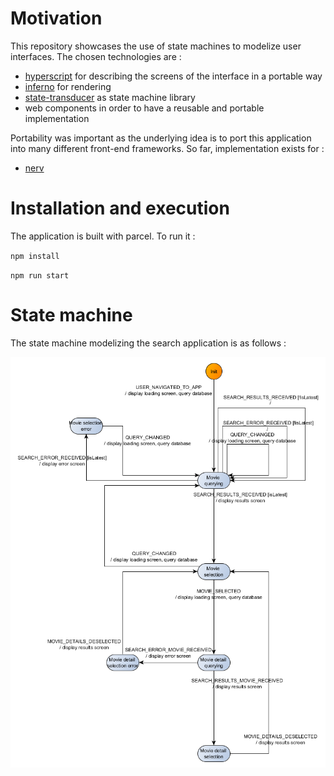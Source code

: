 # Motivation
This repository showcases the use of state machines to modelize user interfaces. The chosen 
technologies are :
 - [hyperscript](https://github.com/infernojs/inferno) for describing the screens of the interface in a portable way
 - [inferno](https://github.com/infernojs/inferno) for rendering
 - [state-transducer](https://github.com/brucou/state-transducer) as state machine library
 - web components in order to have a reusable and portable implementation
 
 Portability was important as the underlying idea is to port this application into many different
  front-end frameworks. So far, implementation exists for :
  - [nerv](https://github.com/brucou/movie-search-app-nerv)

# Installation and execution
The application is built with parcel. To run it :

`npm install`

`npm run start`

# State machine
The state machine modelizing the search application is as follows :

![](movie%20search%20good%20fsm%20corrected%20flowchart%20no%20emphasis%20switchMap.png)
